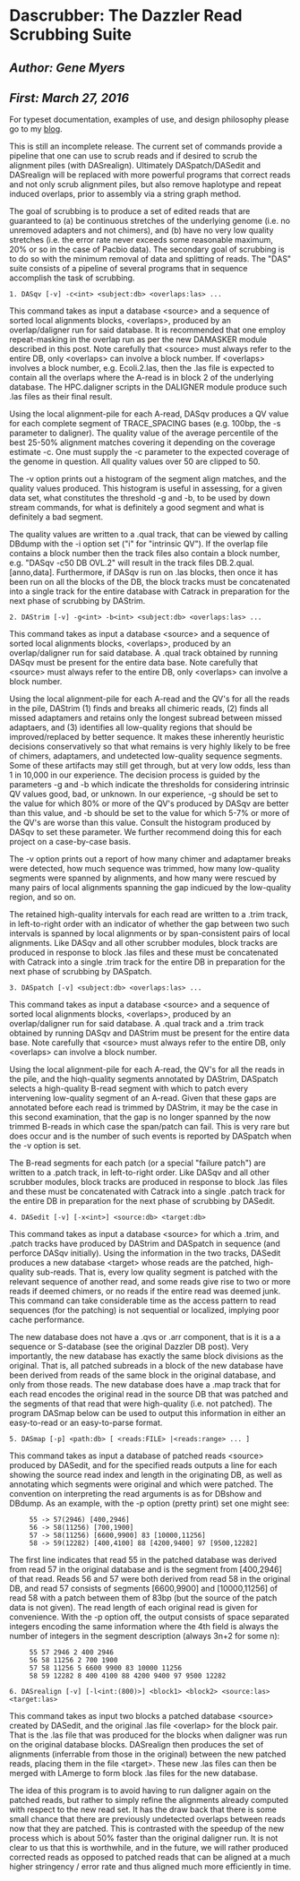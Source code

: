 
# Dascrubber: The Dazzler Read Scrubbing Suite

## _Author:  Gene Myers_
## _First:   March 27, 2016_

For typeset documentation, examples of use, and design philosophy please go to
my [blog](https://dazzlerblog.wordpress.com/command-guides/dascrubber-commands).

This is still an incomplete release.
The current set of commands provide a pipeline that one can use to scrub reads and if desired
to scrub the alignment piles (with DASrealign).  Ultimately DASpatch/DASedit and DASrealign will
be replaced with more powerful programs that correct reads and not only scrub alignment piles,
but also remove haplotype and repeat induced overlaps, prior to assembly via a string graph
method.

The goal of scrubbing is to produce a set of edited reads that are guaranteed to
(a) be continuous stretches of the underlying genome (i\.e\. no unremoved adapters
and not chimers), and (b) have no very low quality stretches (i\.e\. the error rate
never exceeds some reasonable maximum, 20% or so in the case of Pacbio data).  The
secondary goal of scrubbing is to do so with the minimum removal of data and splitting
of reads.  The \"DAS\" suite consists of a pipeline of several programs that in sequence accomplish
the task of scrubbing.

```
1. DASqv [-v] -c<int> <subject:db> <overlaps:las> ...
```

This command takes as input a database \<source\> and a sequence of sorted local alignments
blocks, \<overlaps\>, produced by an overlap/daligner run for said database.  It is recommended
that one employ repeat-masking in the overlap run as per the new DAMASKER module described in
this post.  Note carefully that \<source\> must always refer to the entire DB, only \<overlaps\>
can involve a block number.  If \<overlaps\> involves a block number, e\.g\. Ecoli.2.las, then
the .las file is expected to contain all the overlaps where the A-read is in block 2 of the
underlying database.  The HPC.daligner scripts in the DALIGNER module produce such .las files
as their final result.

Using the local alignment-pile for each A-read, DASqv produces a QV value for each complete
segment of TRACE_SPACING bases (e\.g\. 100bp, the -s parameter to daligner). The quality value
of the average percentile of the best 25-50% alignment matches covering it depending on the
coverage estimate -c.  One must supply the -c parameter to the expected coverage of the genome
in question.  All quality values over 50 are clipped to 50.

The -v option prints out a histogram of the segment align matches, and the quality values
produced.  This histogram is useful in assessing, for a given data set, what constitutes the
threshold -g and -b, to be used by down stream commands, for what is definitely a good segment
and what is definitely a bad segment.

The quality values are written to a .qual track, that can be viewed by calling DBdump with
the -i option set (\"i\" for \"intrinsic QV\").  If the overlap file contains a block number
then the track files also contain a block number, e\.g\. \"DASqv -c50 DB OVL.2\" will result in
the track files DB.2.qual.[anno,data].  Furthermore, if DASqv is run on .las blocks, then
once it has been run on all the blocks of the DB, the block tracks must be concatenated
into a single track for the entire database with Catrack in preparation for the next phase
of scrubbing by DAStrim.

```
2. DAStrim [-v] -g<int> -b<int> <subject:db> <overlaps:las> ...
```

This command takes as input a database \<source\> and a sequence of sorted local alignments
blocks, \<overlaps\>, produced by an overlap/daligner run for said database.  A .qual track
obtained by running DASqv must be present for the entire data base.  Note carefully that
\<source\> must always refer to the entire DB, only \<overlaps\> can involve a block number.

Using the local alignment-pile for each A-read and the QV\'s for all the reads in the pile,
DAStrim (1) finds and breaks all chimeric reads, (2) finds all missed adaptamers and retains
only the longest subread between missed adaptaers, and (3) identifies all low-quality regions
that should be improved/replaced by better sequence.  It makes these inherently heuristic
decisions conservatively so that what remains is very highly likely to be free of chimers,
adaptamers, and undetected low-quality sequence segments.  Some of these artifacts may still
get through, but at very low odds, less than 1 in 10,000 in our experience.  The decision
process is guided by the parameters -g and -b which indicate the thresholds for considering
intrinsic QV values good, bad, or unknown.  In our experience, -g should be set to the value
for which 80% or more of the QV\'s produced by DASqv are better than this value, and -b should
be set to the value for which 5-7% or more of the QV\'s are worse than this value.  Consult
the histogram produced by DASqv to set these parameter.  We further recommend doing this
for each project on a case-by-case basis.

The -v option prints out a report of how many chimer and adaptamer breaks were detected, how
much sequence was trimmed, how many low-quality segments were spanned by alignments, and how
many were rescued by many pairs of local alignments spanning the gap indicued by the
low-quality region, and so on.

The retained high-quality intervals for each read are written to a .trim track, in
left-to-right order with an indicator of whether the gap between two such intervals is spanned
by local alignments or by span-consistent pairs of local alignments.  Like DASqv and all other
scrubber modules, block tracks are produced in response to block .las files and these must be
concatenated with Catrack into a single .trim track for the entire DB in preparation for the
next phase of scrubbing by DASpatch.

```
3. DASpatch [-v] <subject:db> <overlaps:las> ...
```

This command takes as input a database \<source\> and a sequence of sorted local alignments
blocks, \<overlaps\>, produced by an overlap/daligner run for said database.  A .qual track
and a .trim track obtained by running DASqv and DAStrim must be present for the entire data
base.  Note carefully that \<source\> must always refer to the entire DB, only \<overlaps\> can
involve a block number.

Using the local alignment-pile for each A-read, the QV\'s for all the reads in the pile, and
the hiqh-quality segments annotated by DAStrim, DASpatch selects a high-quality B-read segment
with which to patch every intervening low-quality segment of an A-read.  Given that these gaps
are annotated before each read is trimmed by DAStrim, it may be the case in this second
examination, that the gap is no longer spanned by the now trimmed B-reads in which case the
span/patch can fail.  This is very rare but does occur and is the number of such events is
reported by DASpatch when the -v option is set.

The B-read segments for each patch (or a special \"failure patch\") are written to a .patch
track, in left-to-right order.  Like DASqv and all other scrubber modules, block tracks are
produced in response to block .las files and these must be concatenated with Catrack into a
single .patch track for the entire DB in preparation for the next phase of scrubbing by DASedit.

```
4. DASedit [-v] [-x<int>] <source:db> <target:db>
```

This command takes as input a database \<source\> for which a .trim, and .patch tracks have
produced by DAStrim and DASpatch in sequence (and perforce DASqv initially).  Using the
information in the two tracks, DASedit produces a new database \<target\> whose reads are the
patched, high-quality sub-reads.  That is, every low quality segment is patched with the relevant
sequence of another read, and some reads give rise to two or more reads if deemed chimers, or
no reads if the entire read was deemed junk.  This command can take considerable time as the
access pattern to read sequences (for the patching) is not sequential or localized, implying
poor cache performance.

The new database does not have a .qvs or .arr component, that is it is a a sequence or
S-database (see the original Dazzler DB post).  Very importantly, the new database has exactly
the same block divisions as the original.  That is, all patched subreads in a block of the new
database have been derived from reads of the same block in the original database, and only
from those reads.  The new database does have a .map track that for each read encodes the
original read in the source DB that was patched and the segments of that read that were
high-quality (i\.e\. not patched).  The program DASmap below can be used to output this
information in either an easy-to-read or an easy-to-parse format.

```
5. DASmap [-p] <path:db> [ <reads:FILE> |<reads:range> ... ]
```

This command takes as input a database of patched reads \<source\> produced by DASedit, and for
the specified reads outputs a line for each showing the source read index and length in the
originating DB, as well as annotating which segments were original and which were patched.
The convention on interpreting the read arguments is as for DBshow and DBdump.  As an example,
with the -p option (pretty print) set one might see:

```
     55 -> 57(2946) [400,2946]
     56 -> 58(11256) [700,1900]
     57 -> 58(11256) [6600,9900] 83 [10000,11256]
     58 -> 59(12282) [400,4100] 88 [4200,9400] 97 [9500,12282]
```

The first line indicates that read 55 in the patched database was derived from read 57 in the
original database and is the segment from [400,2946] of that read.  Reads 56 and 57 were both
derived from read 58 in the original DB, and read 57 consists of segments [6600,9900] and
[10000,11256] of read 58 with a patch between them of 83bp (but the source of the patch data
is not given).  The read length of each original read is given for convenience.  With the -p
option off, the output consists of space separated integers encoding the same information where
the 4th field is always the number of integers in the segment description (always 3n+2 for
some n):

```
     55 57 2946 2 400 2946
     56 58 11256 2 700 1900
     57 58 11256 5 6600 9900 83 10000 11256
     58 59 12282 8 400 4100 88 4200 9400 97 9500 12282
```

```
6. DASrealign [-v] [-l<int:(800)>] <block1> <block2> <source:las> <target:las>
```

This command takes as input two blocks a patched database \<source\> created by DASedit, and the
original .las file \<overlap\> for the block pair.  That is the .las file that was produced for
the blocks when daligner was run on the original database blocks.  DASrealign then produces
the set of alignments (inferrable from those in the original) between the new patched reads,
placing them in the file \<target\>.  These new .las files can then be merged
with LAmerge to form block .las files for the new database.

The idea of this program is to avoid having to run daligner again on the patched reads, but
rather to simply refine the alignments already computed with respect to the new read set.  It
has the draw back that there is some small chance that there are previously undetected overlaps
between reads now that they are patched.  This is contrasted with the speedup of the new process
which is about 50% faster than the original daligner run.  It is not clear to us that this is
worthwhile, and in the future, we will rather produced corrected reads as opposed to patched
reads that can be aligned at a much higher stringency / error rate and thus aligned much more
efficiently in time.
